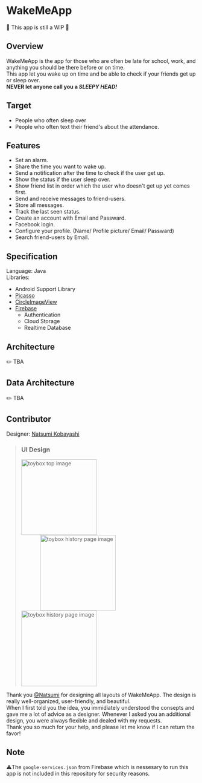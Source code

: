 # WakeMeApp

🚧 This app is still a WIP 🚧

## Overview
WakeMeApp is the app for those who are often be late for school, work, and anything you should be there before or on time.  
This app let you wake up on time and be able to check if your friends get up or sleep over.  
**NEVER let anyone call you a _SLEEPY HEAD!_**  

## Target
- People who often sleep over
- People who often text their friend's about the attendance.

## Features
- Set an alarm.
- Share the time you want to wake up.
- Send a notification after the time to check if the user get up.
- Show the status if the user sleep over.
- Show friend list in order which the user who doesn't get up yet comes first.
- Send and receive messages to friend-users.
- Store all messages.
- Track the last seen status.
- Create an account with Email and Passward.
- Facebook login.
- Configure your profile. (Name/ Profile picture/ Email/ Passward)
- Search friend-users by Email.

## Specification
Language: Java  
Libraries:
- Android Support Library  
- [Picasso](https://github.com/square/picasso)  
- [CircleImageView](https://github.com/hdodenhof/CircleImageView)
- [Firebase](https://firebase.google.com/)
  - Authentication
  - Cloud Storage
  - Realtime Database  

## Architecture
✏️ TBA

## Data Architecture
✏️ TBA

## Contributor
Designer: [Natsumi Kobayashi](https://github.com/coooopeeeer)

> ### UI Design
>
> <img src="../media/friend_list.png?raw=true" width="200px" alt="toybox top image"><img src="../media/chat.png?raw=true" width="200px" alt="toybox history page image" hspace="50"><img src="../media/mypage.png?raw=true" width="200px" alt="toybox history page image">

Thank you [@Natsumi](https://github.com/coooopeeeer) for designing all layouts of WakeMeApp. The design is really well-organized, user-friendly, and beautiful.  
When I first told you the idea, you immidiately understood the consepts and gave me a lot of advice as a designer. Whenever I asked you an additional design, you were always flexible and dealed with my requests.  
Thank you so much for your help, and please let me know if I can return the favor!

## Note
⚠️The `google-services.json` from Firebase which is nessesary to run this app is not included in this repository for security reasons.
